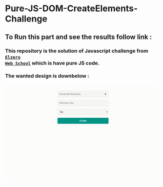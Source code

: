# Pure-JS-DOM-CreateElements-Challenge

## To Run this part and see the results follow link : <br /><code></code>

### This repository is the solution of Javascript challenge from <a href="https://elzero.org/javascript-bootcamp-assignments-lesson-from-086-to-093/"><code>Elzero Web School</code></a> which is have pure JS code.

### The wanted design is downbelow : 
![Design preview for the First task](./create-elements.gif)
